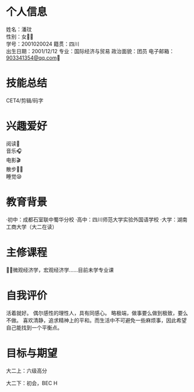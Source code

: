 # 个人信息
 姓名：潘玟  
 性别：女👩🏻  
 学号：2001020024
 籍贯：四川  
 出生日期：2001/12/12
 专业：国际经济与贸易
 政治面貌：团员
 电子邮箱：903341354@qq.com📧

# 技能总结
CET4/剪辑/码字

# 兴趣爱好
阅读📖  
音乐🎧  
电影🎬  
散步🚶‍♀️  
睡觉😪

# 教育背景
 ·初中：成都石室联中蜀华分校
 ·高中：四川师范大学实验外国语学校
 ·大学：湖南工商大学（大二在读）

# 主修课程
💁🏻微观经济学，宏观经济学......目前未学专业课

# 自我评价
 活着就好。
 偶尔感性的理性人，具有同感心。
 略极端，做事要么做到极致，要么不做。
 喜欢清静，追求精神上的平和。而生活中不可避免一些麻烦事，因此希望自己能找到一个平衡点。

# 目标与期望
 大二上：六级高分       
 
 大二下：初会，BEC H


